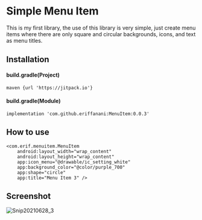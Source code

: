 # Simple Menu Item
This is my first library, the use of this library is very simple, just create menu items where there are only square and circular backgrounds, icons, and text as menu titles.

## Installation
#### build.gradle(Project)
```
maven {url 'https://jitpack.io'}
```

#### build.gradle(Module)
```
implementation 'com.github.eriffanani:MenuItem:0.0.3'
```

## How to use
```
<com.erif.menuitem.MenuItem
    android:layout_width="wrap_content"
    android:layout_height="wrap_content"
    app:icon_menu="@drawable/ic_setting_white"
    app:background_color="@color/purple_700"
    app:shape="circle"
    app:title="Menu Item 3" />
```

## Screenshot
![Snip20210628_3](https://user-images.githubusercontent.com/26743731/123600888-4a7a9500-d821-11eb-8aa4-02f8810be018.png)
